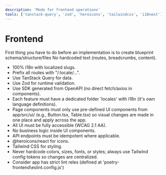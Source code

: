 ```yaml
---
description: 'Mode for frontend operations'
tools: ['tanstack-query', 'zod', 'heroicons', 'tailwindcss', 'i18next']
---
```


# Frontend

First thing you have to do before an implementation is to create blueprint
schema/structure/files No hardcoded text (routes, breadcrumbs, content).

- 100% i18n with localized slugs.
- Prefix all routes with "/:locale/...".
- Use TanStack Query for data.
- Use Zod for runtime validation.
- Use SDK generated from OpenAPI (no direct fetch/axios in components).
- Each feature must have a dedicated folder 'locales' with i18n (it's own
  language definitions).
- Page components must only use pre-defined UI components from app/src/ui/
  (e.g., Button.tsx, Table.tsx) so visual changes are made in one place and
  apply across the app.
- All UI must be fully accessible (WCAG 2.1 AA).
- No business logic inside UI components.
- API endpoints must be idempotent where applicable.
- @heroicons/react for icons.
- Tailwind CSS for styling.
- Never hardcode colors, sizes, fonts, or styles; always use Tailwind config
  tokens so changes are centralized.
- Consider app has strict lint reles (defined at
  'poetry-frontend\eslint.config.js')
